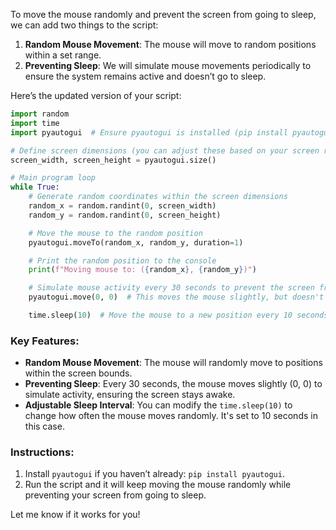 To move the mouse randomly and prevent the screen from going to sleep, we can add two things to the script:

1. **Random Mouse Movement**: The mouse will move to random positions within a set range.
2. **Preventing Sleep**: We will simulate mouse movements periodically to ensure the system remains active and doesn’t go to sleep.

Here’s the updated version of your script:

```python
import random
import time
import pyautogui  # Ensure pyautogui is installed (pip install pyautogui)

# Define screen dimensions (you can adjust these based on your screen resolution)
screen_width, screen_height = pyautogui.size()

# Main program loop
while True:
    # Generate random coordinates within the screen dimensions
    random_x = random.randint(0, screen_width)
    random_y = random.randint(0, screen_height)

    # Move the mouse to the random position
    pyautogui.moveTo(random_x, random_y, duration=1)

    # Print the random position to the console
    print(f"Moving mouse to: ({random_x}, {random_y})")

    # Simulate mouse activity every 30 seconds to prevent the screen from going to sleep
    pyautogui.move(0, 0)  # This moves the mouse slightly, but doesn't affect the current position

    time.sleep(10)  # Move the mouse to a new position every 10 seconds
```

### Key Features:
- **Random Mouse Movement**: The mouse will randomly move to positions within the screen bounds.
- **Preventing Sleep**: Every 30 seconds, the mouse moves slightly (0, 0) to simulate activity, ensuring the screen stays awake.
- **Adjustable Sleep Interval**: You can modify the `time.sleep(10)` to change how often the mouse moves randomly. It's set to 10 seconds in this case.

### Instructions:
1. Install `pyautogui` if you haven’t already: `pip install pyautogui`.
2. Run the script and it will keep moving the mouse randomly while preventing your screen from going to sleep.

Let me know if it works for you!